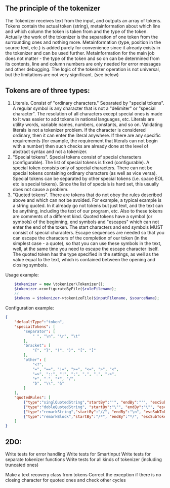 The principle of the tokenizer
------------------------------
The Tokenizer receives text from the input, and outputs an array of tokens.
Tokens contain the actual token (string), metainformation about which line and which
column the token is taken from and the type of the token.
Actually the work of the tokenizer is the separation of one token from the surrounding ones and nothing more.
Metainformation (type, position in the source text, etc.) is added purely for convenience
since it already exists in the tokenizer and can be used further.
Metainformation for the main job does not matter - the type of the token and so on
can be determined from its contents, line and column numbers are only needed
for error messages and other debugging.
The logic of the tokenizer operation is not universal, but the limitations are not very significant. (see below)

Tokens are of three types:
-------------------------
1) Literals. Consist of "ordinary characters."
   Separated by "special tokens".
   A regular symbol is any character that is not a "delimiter" or "special character".
   The resolution of all characters except special ones is made to
   It was easier to add tokens in national languages, etc.
   Literals are utility words, variable names, numbers, constants, and so on.
   Validating literals is not a tokenizer problem.
   If the character is considered ordinary, then it can enter the literal anywhere.
   If there are any specific requirements (for example, the requirement that literals
   can not begin with a number) then such checks are already done
   at the level of abstract syntax and not a tokenizer.
2) "Special tokens". Special tokens consist of special characters (configurable).
   The list of special tokens is fixed (configurable).
   A special token consists only of special characters.
   There can not be special tokens containing ordinary characters (as well as vice versa).
   Special tokens can be separated by other special tokens (i.e. space EOL etc is special tokens).
   Since the list of specials is hard set, this usually does not cause a problem.
3) "Quoted tokens". There are tokens that do not obey the rules described above
   and which can not be avoided. For example, a typical example is a string quoted.
   In it already go not tokens but just text, and the text can be anything,
   including the text of our program, etc.
   Also to these tokens are comments of a different kind.
   Quoted tokens have a symbol (or symbols) of the beginning, end symbols and "escapes"
   which can not enter the end of the token.
   The start characters and end symbols MUST consist of special characters.
   Escape sequences are needed so that you can escape the characters of the completion of our token
   (in the simplest case - a quote), so that you can use these symbols in the text,
   well, at the same time you need to escape the escape character itself.
   The quoted token has the type specified in the settings, as well as the value equal to the text,
   which is contained between the opening and closing symbols.

Usage example:
```php
    $tokenizer = new \tokenizer\Tokenizer();
    $tokenizer->configurateByFile($ruleFilename);
    //
    $tokens = $tokenizer->tokenizeFile($inputFilename, $sourceName);
```
Configuration example:
```json
{
    "defaultType":"token",
    "specialTokens": [
        "separator": [
            " ", "\n", "\r", "\t"
        ],
        "bracket": [
            "{", "}", "(", ")", "[", "]"
        ],
        "other": [
            "<?",
            "=", "==", "!=", ">=", "<=", ">", "<",
            "=>", "::", "!", ";", ",", ".", "->",
            "+", "-", "*", "/",
            "$", "\\", "&"
        ]
    ],
    "quotedRules": [
        {"type":"singlQuotedString","startBy":"'", "endBy":"'", "escSubTokens":["\\\"", "\\\\"]},
        {"type":"dobleQuotedString", "startBy":"\"", "endBy":"\"", "escSubTokens":["\\\"", "\\\\"]},
        {"type":"remarkString","startBy":"//", "endBy":"\n", "escSubTokens":[]},
        {"type":"remarkBlock","startBy":"/*", "endBy":"*/", "escSubTokens":[]}
    ]
}
```

2DO:
-----
Write tests for error handling
Write tests for SmartInput
Write tests for separate tokenizer functions
Write tests for all kinds of tokenizer (including truncated ones)

Make a text recovery class from tokens
Correct the exception if there is no closing character for quoted ones and check other cycles